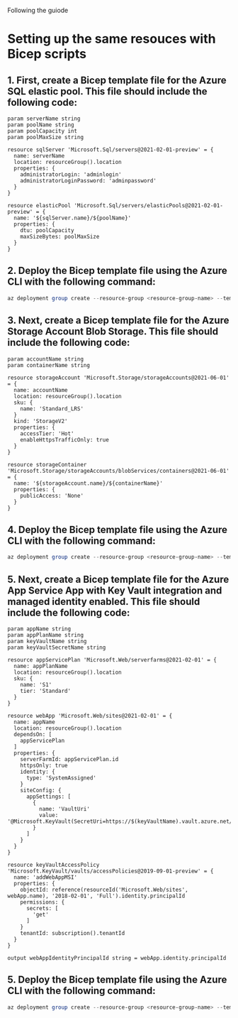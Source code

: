 

Following the guiode

# Setting up the same resouces with Bicep scripts





## 1. First, create a Bicep template file for the Azure SQL elastic pool. This file should include the following code:

```Bicep
param serverName string
param poolName string
param poolCapacity int
param poolMaxSize string

resource sqlServer 'Microsoft.Sql/servers@2021-02-01-preview' = {
  name: serverName
  location: resourceGroup().location
  properties: {
    administratorLogin: 'adminlogin'
    administratorLoginPassword: 'adminpassword'
  }
}

resource elasticPool 'Microsoft.Sql/servers/elasticPools@2021-02-01-preview' = {
  name: '${sqlServer.name}/${poolName}'
  properties: {
    dtu: poolCapacity
    maxSizeBytes: poolMaxSize
  }
}
```

## 2. Deploy the Bicep template file using the Azure CLI with the following command:

```PowerShell
az deployment group create --resource-group <resource-group-name> --template-file <path-to-bicep-template-file> --parameters serverName=<sql-server-name> poolName=<elastic-pool-name> poolCapacity=<elastic-pool-capacity> poolMaxSize=<max-pool-size>
```

## 3. Next, create a Bicep template file for the Azure Storage Account Blob Storage. This file should include the following code:

```Bicep
param accountName string
param containerName string

resource storageAccount 'Microsoft.Storage/storageAccounts@2021-06-01' = {
  name: accountName
  location: resourceGroup().location
  sku: {
    name: 'Standard_LRS'
  }
  kind: 'StorageV2'
  properties: {
    accessTier: 'Hot'
    enableHttpsTrafficOnly: true
  }
}

resource storageContainer 'Microsoft.Storage/storageAccounts/blobServices/containers@2021-06-01' = {
  name: '${storageAccount.name}/${containerName}'
  properties: {
    publicAccess: 'None'
  }
}
```

## 4. Deploy the Bicep template file using the Azure CLI with the following command:

```Powershell
az deployment group create --resource-group <resource-group-name> --template-file <path-to-bicep-template-file> --parameters accountName=<storage-account-name> containerName=<storage-container-name>
```

## 5. Next, create a Bicep template file for the Azure App Service App with Key Vault integration and managed identity enabled. This file should include the following code:

```Bicep
param appName string
param appPlanName string
param keyVaultName string
param keyVaultSecretName string

resource appServicePlan 'Microsoft.Web/serverfarms@2021-02-01' = {
  name: appPlanName
  location: resourceGroup().location
  sku: {
    name: 'S1'
    tier: 'Standard'
  }
}

resource webApp 'Microsoft.Web/sites@2021-02-01' = {
  name: appName
  location: resourceGroup().location
  dependsOn: [
    appServicePlan
  ]
  properties: {
    serverFarmId: appServicePlan.id
    httpsOnly: true
    identity: {
      type: 'SystemAssigned'
    }
    siteConfig: {
      appSettings: [
        {
          name: 'VaultUri'
          value: '@Microsoft.KeyVault(SecretUri=https://$(keyVaultName).vault.azure.net/secrets/$(keyVaultSecretName))'
        }
      ]
    }
  }
}

resource keyVaultAccessPolicy 'Microsoft.KeyVault/vaults/accessPolicies@2019-09-01-preview' = {
  name: 'addWebAppMSI'
  properties: {
    objectId: reference(resourceId('Microsoft.Web/sites', webApp.name), '2018-02-01', 'Full').identity.principalId
    permissions: {
      secrets: [
        'get'
      ]
    }
    tenantId: subscription().tenantId
  }
}

output webAppIdentityPrincipalId string = webApp.identity.principalId

 ```

 ## 5. Deploy the Bicep template file using the Azure CLI with the following command:
 
 ```PowerShell
az deployment group create --resource-group <resource-group-name> --template-file <path-to-bicep-template-file> --parameters appName=<app-name> appPlanName=<app-service-plan-name> keyVaultName=<key-vault-name> keyVaultSecretName=<key-vault-secret-name>

 ```